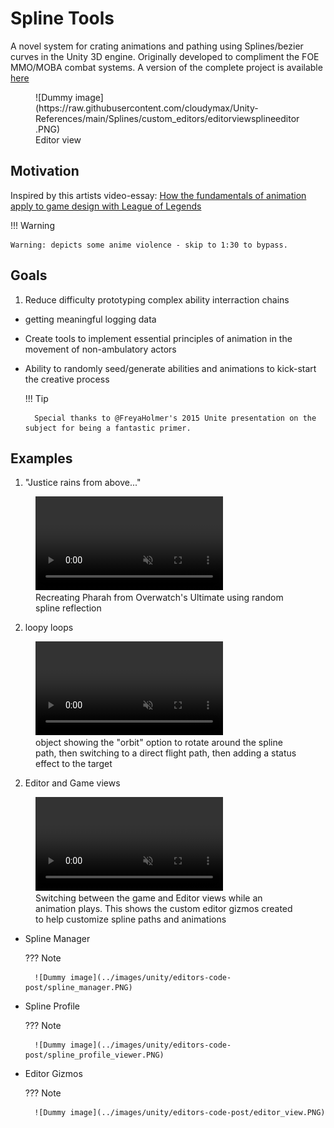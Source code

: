 # Spline Tools

A novel system for crating animations and pathing using Splines/bezier curves in the Unity 3D engine. Originally developed to compliment the FOE MMO/MOBA combat systems. A version of the complete project is available [here](https://github.com/deserializeme/Game-Projects/tree/main/combat_system)

<figure markdown> <!--  -->
  ![Dummy image](https://raw.githubusercontent.com/cloudymax/Unity-References/main/Splines/custom_editors/editorviewsplineeditor.PNG)
  <figcaption>Editor view</figcaption>
</figure>


## Motivation

Inspired by this artists video-essay:
[How the fundamentals of animation apply to game design with League of Legends](https://www.youtube.com/watch?v=rXLH0nkgkbc)

!!! Warning
    
    Warning: depicts some anime violence - skip to 1:30 to bypass.

## Goals

1. Reduce difficulty prototyping complex ability interraction chains

- getting meaningful logging data

- Create tools to implement essential principles of animation in the movement of non-ambulatory actors

- Ability to randomly seed/generate abilities and animations to kick-start the creative process


    !!! Tip
      
        Special thanks to @FreyaHolmer's 2015 Unite presentation on the subject for being a fantastic primer.
    

## Examples


1. "Justice rains from above..."

<figure markdown> <!--  -->
    <video autoplay loop muted src="https://thumbs.gfycat.com/FemaleFaithfulBorderterrier-mobile.mp4">
    </video>
  <figcaption>Recreating Pharah from Overwatch's Ultimate using random spline reflection</figcaption>
</figure>

2. loopy loops

<figure markdown> <!--  -->
    <video autoplay loop muted src="https://thumbs.gfycat.com/ThoroughSeriousIchidna-mobile.mp4">
    </video>
  <figcaption>object showing the "orbit" option to rotate around the spline path, then switching to a direct flight path, then adding a status effect to the target</figcaption>
</figure>


2. Editor and Game views

<figure markdown> <!--  -->
    <video autoplay loop muted src="https://thumbs.gfycat.com/HollowMajesticArmadillo-mobile.mp4">
    </video>
  <figcaption>Switching between the game and Editor views while an animation plays. This shows the custom editor gizmos created to help customize spline paths and animations</figcaption>
</figure>

- Spline Manager

    ??? Note
    
        ![Dummy image](../images/unity/editors-code-post/spline_manager.PNG)

- Spline Profile

    ??? Note

        ![Dummy image](../images/unity/editors-code-post/spline_profile_viewer.PNG)

- Editor Gizmos

    ??? Note

        ![Dummy image](../images/unity/editors-code-post/editor_view.PNG)